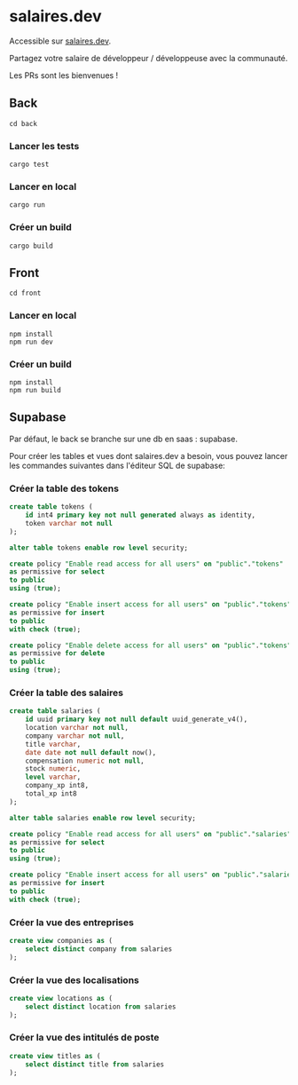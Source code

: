 # salaires.dev

Accessible sur [salaires.dev](https://salaires.dev).

Partagez votre salaire de développeur / développeuse avec la communauté.

Les PRs sont les bienvenues !

## Back

```
cd back
```

### Lancer les tests

```
cargo test
```

### Lancer en local

```
cargo run
```

### Créer un build

```
cargo build
```

## Front

```
cd front
```

### Lancer en local

```
npm install
npm run dev
```

### Créer un build

```
npm install
npm run build
```

## Supabase

Par défaut, le back se branche sur une db en saas : supabase.

Pour créer les tables et vues dont salaires.dev a besoin, vous pouvez lancer les commandes suivantes dans l'éditeur SQL de supabase:

### Créer la table des tokens

```sql
create table tokens (
    id int4 primary key not null generated always as identity,
    token varchar not null
);

alter table tokens enable row level security;

create policy "Enable read access for all users" on "public"."tokens"
as permissive for select
to public
using (true);

create policy "Enable insert access for all users" on "public"."tokens"
as permissive for insert
to public
with check (true);

create policy "Enable delete access for all users" on "public"."tokens"
as permissive for delete
to public
using (true);
```

### Créer la table des salaires

```sql
create table salaries (
    id uuid primary key not null default uuid_generate_v4(),
    location varchar not null,
    company varchar not null,
    title varchar,
    date date not null default now(),
    compensation numeric not null,
    stock numeric,
    level varchar,
    company_xp int8,
    total_xp int8
);

alter table salaries enable row level security;

create policy "Enable read access for all users" on "public"."salaries"
as permissive for select
to public
using (true);

create policy "Enable insert access for all users" on "public"."salaries"
as permissive for insert
to public
with check (true);
```

### Créer la vue des entreprises

```sql
create view companies as (
    select distinct company from salaries
);
```

### Créer la vue des localisations

```sql
create view locations as (
    select distinct location from salaries
);
```

### Créer la vue des intitulés de poste

```sql
create view titles as (
    select distinct title from salaries
);
```
